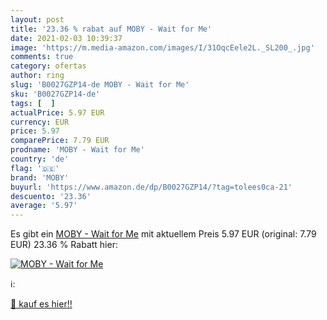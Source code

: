 ```yaml
---
layout: post
title: '23.36 % rabat auf MOBY - Wait for Me'
date: 2021-02-03 10:39:37
image: 'https://m.media-amazon.com/images/I/31OqcEele2L._SL200_.jpg'
comments: true
category: ofertas
author: ring
slug: 'B0027GZP14-de MOBY - Wait for Me'
sku: 'B0027GZP14-de'
tags: [  ]
actualPrice: 5.97 EUR
currency: EUR
price: 5.97
comparePrice: 7.79 EUR
prodname: 'MOBY - Wait for Me'
country: 'de'
flag: '🇩🇪'
brand: 'MOBY'
buyurl: 'https://www.amazon.de/dp/B0027GZP14/?tag=tolees0ca-21'
descuento: '23.36'
average: '5.97'
---
```


Es gibt ein [MOBY - Wait for Me](https://www.amazon.de/dp/B0027GZP14/?tag=tolees0ca-21) mit aktuellem Preis 5.97 EUR (original: 7.79 EUR) 23.36 % Rabatt hier:

[![MOBY - Wait for Me](https://m.media-amazon.com/images/I/31OqcEele2L._SL200_.jpg)](https://www.amazon.de/dp/B0027GZP14/?tag=tolees0ca-21)

ℹ️:


[🛒 kauf es hier!!](https://www.amazon.de/dp/B0027GZP14/?tag=tolees0ca-21)
